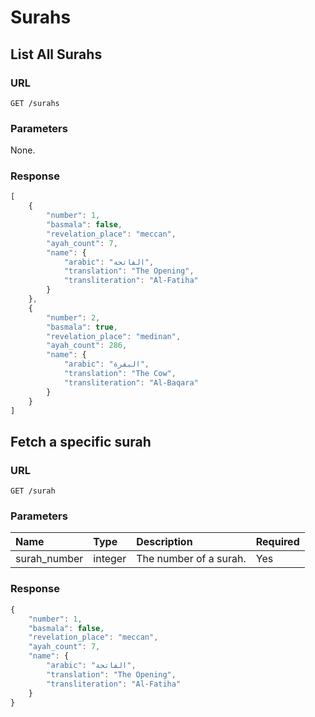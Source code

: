 # Surahs

## List All Surahs

### URL

```text
GET /surahs
```

### Parameters

None.

### Response

```javascript
[
    {
        "number": 1,
        "basmala": false,
        "revelation_place": "meccan",
        "ayah_count": 7,
        "name": {
            "arabic": "الفاتحة",
            "translation": "The Opening",
            "transliteration": "Al-Fatiha"
        }
    },
    {
        "number": 2,
        "basmala": true,
        "revelation_place": "medinan",
        "ayah_count": 286,
        "name": {
            "arabic": "البقرة",
            "translation": "The Cow",
            "transliteration": "Al-Baqara"
        }
    }
]
```

## Fetch a specific surah

### URL

```text
GET /surah
```

### Parameters

| Name | Type | Description | Required |
| :--- | :--- | :--- | :--- |
| surah\_number | integer | The number of a surah. | Yes |

### Response

```javascript
{
    "number": 1,
    "basmala": false,
    "revelation_place": "meccan",
    "ayah_count": 7,
    "name": {
        "arabic": "الفاتحة",
        "translation": "The Opening",
        "transliteration": "Al-Fatiha"
    }
}
```

